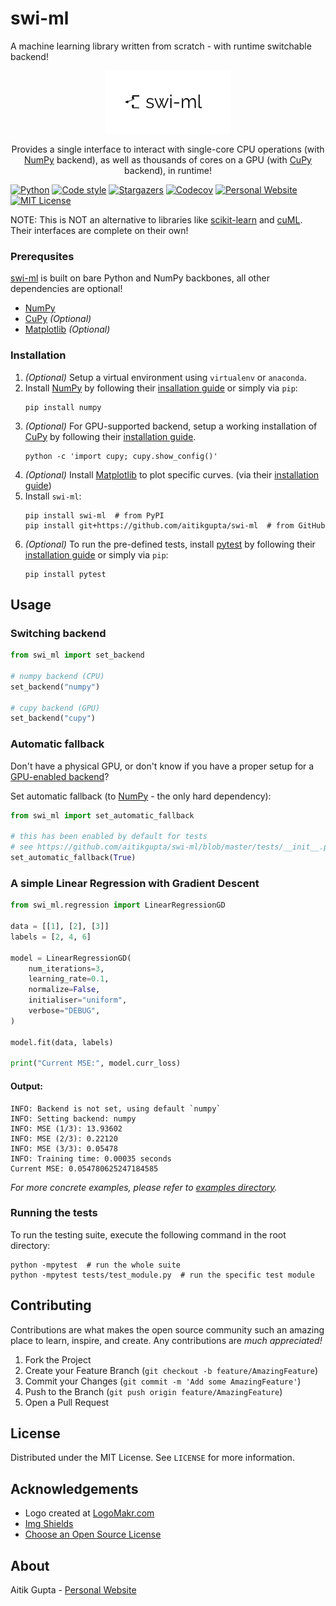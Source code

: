 # swi-ml
A machine learning library written from scratch - with runtime switchable backend!
<p align="center">
  <a href="https://github.com/aitikgupta/swi-ml">
    <img src="logo/swi-ml.png" alt="Logo" width="200" height="100">
  </a>
  <p align="center">
    Provides a single interface to interact with single-core CPU operations (with <a href="https://numpy.org/">NumPy</a> backend), as well as thousands of cores on a GPU (with <a href="https://cupy.dev/">CuPy</a> backend), in runtime!
  </p>
</p>

[![Python][python-shield]][python-url]
[![Code style][black-shield]][black-url]
[![Stargazers][stars-shield]][stars-url]
[![Codecov][codecov-shield]][codecov-url]
[![Personal Website][website-shield]][website-url]
[![MIT License][license-shield]][license-url]

NOTE: This is NOT an alternative to libraries like [scikit-learn](https://scikit-learn.org/) and [cuML](https://docs.rapids.ai/api/cuml/stable/). Their interfaces are complete on their own!


### Prerequsites

[swi-ml](https://github.com/aitikgupta/swi-ml) is built on bare Python and NumPy backbones, all other dependencies are optional!
* [NumPy](https://numpy.org/)
* [CuPy](https://cupy.dev/) _(Optional)_
* [Matplotlib](https://matplotlib.org) _(Optional)_

### Installation

1. _(Optional)_ Setup a virtual environment using `virtualenv` or `anaconda`.
2. Install [NumPy](https://numpy.org/) by following their [insallation guide](https://numpy.org/install/) or simply via `pip`:
    ```console
    pip install numpy
    ```
3. _(Optional)_ For GPU-supported backend, setup a working installation of [CuPy](https://cupy.dev/) by following their [installation guide](https://docs.cupy.dev/en/stable/install.html#install-cupy).
    ```console
    python -c 'import cupy; cupy.show_config()'
    ```
4. _(Optional)_ Install [Matplotlib](https://matplotlib.org) to plot specific curves. (via their [installation guide](https://matplotlib.org/users/installing.html))
5. Install `swi-ml`:
   ```console
   pip install swi-ml  # from PyPI
   pip install git+https://github.com/aitikgupta/swi-ml  # from GitHub
   ```
6. _(Optional)_ To run the pre-defined tests, install [pytest](https://docs.pytest.org/en/stable/) by following their [installation guide](https://docs.pytest.org/en/stable/getting-started.html) or simply via `pip`:
   ```console
   pip install pytest
   ```

## Usage

### Switching backend
```python
from swi_ml import set_backend

# numpy backend (CPU)
set_backend("numpy")

# cupy backend (GPU)
set_backend("cupy")
```

### Automatic fallback
Don't have a physical GPU, or don't know if you have a proper setup for a [GPU-enabled backend](https://github.com/aitikgupta/swi-ml#installation)?

Set automatic fallback (to [NumPy](https://github.com/aitikgupta/swi-ml#installation) - the only hard dependency):
```python
from swi_ml import set_automatic_fallback

# this has been enabled by default for tests
# see https://github.com/aitikgupta/swi-ml/blob/master/tests/__init__.py
set_automatic_fallback(True)
```

### A simple Linear Regression with Gradient Descent
```python
from swi_ml.regression import LinearRegressionGD

data = [[1], [2], [3]]
labels = [2, 4, 6]

model = LinearRegressionGD(
    num_iterations=3,
    learning_rate=0.1,
    normalize=False,
    initialiser="uniform",
    verbose="DEBUG",
)

model.fit(data, labels)

print("Current MSE:", model.curr_loss)
```

#### Output:
```console
INFO: Backend is not set, using default `numpy`
INFO: Setting backend: numpy
INFO: MSE (1/3): 13.93602
INFO: MSE (2/3): 0.22120
INFO: MSE (3/3): 0.05478
INFO: Training time: 0.00035 seconds
Current MSE: 0.054780625247184585
```

_For more concrete examples, please refer to [examples directory](https://github.com/aitikgupta/swi-ml/tree/master/examples)._

### Running the tests

To run the testing suite, execute the following command in the root directory:
```console
python -mpytest  # run the whole suite
python -mpytest tests/test_module.py  # run the specific test module
```

## Contributing

Contributions are what makes the open source community such an amazing place to learn, inspire, and create. Any contributions are _much appreciated!_

1. Fork the Project
2. Create your Feature Branch (`git checkout -b feature/AmazingFeature`)
3. Commit your Changes (`git commit -m 'Add some AmazingFeature'`)
4. Push to the Branch (`git push origin feature/AmazingFeature`)
5. Open a Pull Request

## License

Distributed under the MIT License. See `LICENSE` for more information.


## Acknowledgements

* Logo created at [LogoMakr.com](https://logomakr.com/9smwTn)
* [Img Shields](https://shields.io)
* [Choose an Open Source License](https://choosealicense.com)

## About

Aitik Gupta - [Personal Website](aitikgupta.github.io)

[black-shield]: https://img.shields.io/badge/code%20style-black-000000.svg?style=flat-square
[black-url]: https://github.com/psf/black
[contributors-shield]: https://img.shields.io/github/contributors/aitikgupta/swi-ml.svg?style=flat-square
[contributors-url]: https://github.com/aitikgupta/swi-ml/graphs/contributors
[codecov-shield]: https://img.shields.io/codecov/c/gh/aitikgupta/swi-ml?style=flat-square
[codecov-url]: https://codecov.io/gh/aitikgupta/swi-ml
[forks-shield]: https://img.shields.io/github/forks/aitikgupta/swi-ml.svg?style=flat-square
[forks-url]: https://github.com/aitikgupta/swi-ml/network/members
[stars-shield]: https://img.shields.io/github/stars/aitikgupta/swi-ml.svg?style=flat-square
[stars-url]: https://github.com/aitikgupta/swi-ml/stargazers
[issues-shield]: https://img.shields.io/github/issues/aitikgupta/swi-ml.svg?style=flat-square
[issues-url]: https://github.com/aitikgupta/swi-ml/issues
[license-shield]: https://img.shields.io/github/license/aitikgupta/swi-ml.svg?style=flat-square
[license-url]: https://github.com/aitikgupta/swi-ml/blob/master/LICENSE
[linkedin-shield]: https://img.shields.io/badge/-LinkedIn-black.svg?style=flat-square&logo=linkedin&colorB=555
[linkedin-url]: https://linkedin.com/in/aitik-gupta
[product-screenshot]: images/screenshot.png
[python-shield]: https://img.shields.io/badge/python-3.7+-blue.svg
[python-url]: https://www.python.org/
[website-shield]: https://img.shields.io/badge/website-aitikgupta.ml-blue?style=flat-square
[website-url]: https://aitikgupta.github.io/